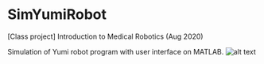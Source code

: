 # SimYumiRobot
[Class project] Introduction to Medical Robotics (Aug 2020)

Simulation of Yumi robot program with user interface on MATLAB.
![alt text](https://github.com/jatura/sim-yumi-robot/blob/main/Presentation/YumiSimInterface.jpg?raw=true)
